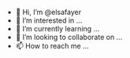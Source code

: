 - 👋 Hi, I’m @elsafayer
- 👀 I’m interested in ...
- 🌱 I’m currently learning ...
- 💞️ I’m looking to collaborate on ...
- 📫 How to reach me ...

<!---
elsafayer/elsafayer is a ✨ special ✨ repository because its `README.md` (this file) appears on your GitHub profile.
You can click the Preview link to take a look at your changes.
--->
